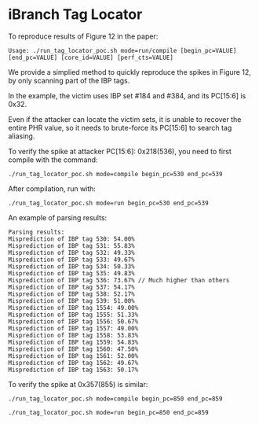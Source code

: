 # iBranch Tag Locator

To reproduce results of Figure 12 in the paper:
```
Usage: ./run_tag_locator_poc.sh mode=run/compile [begin_pc=VALUE] [end_pc=VALUE] [core_id=VALUE] [perf_cts=VALUE]
```

We provide a simplied method to quickly reproduce the spikes in Figure 12, by only scanning part of the IBP tags.

In the example, the victim uses IBP set #184 and #384, and its PC[15:6] is 0x32.

Even if the attacker can locate the victim sets, it is unable to recover the entire PHR value, so it needs to brute-force its PC[15:6] to search tag aliasing.

To verify the spike at attacker PC[15:6]: 0x218(536), you need to first compile with the command:
```
./run_tag_locator_poc.sh mode=compile begin_pc=530 end_pc=539
```

After compilation, run with:
```
./run_tag_locator_poc.sh mode=run begin_pc=530 end_pc=539
```

An example of parsing results:
```
Parsing results:
Misprediction of IBP tag 530: 54.00%
Misprediction of IBP tag 531: 55.83%
Misprediction of IBP tag 532: 49.33%
Misprediction of IBP tag 533: 49.67%
Misprediction of IBP tag 534: 50.33%
Misprediction of IBP tag 535: 49.83%
Misprediction of IBP tag 536: 73.67% // Much higher than others
Misprediction of IBP tag 537: 54.17%
Misprediction of IBP tag 538: 52.17%
Misprediction of IBP tag 539: 51.00%
Misprediction of IBP tag 1554: 49.00%
Misprediction of IBP tag 1555: 51.33%
Misprediction of IBP tag 1556: 50.67%
Misprediction of IBP tag 1557: 49.00%
Misprediction of IBP tag 1558: 53.83%
Misprediction of IBP tag 1559: 54.83%
Misprediction of IBP tag 1560: 47.50%
Misprediction of IBP tag 1561: 52.00%
Misprediction of IBP tag 1562: 49.67%
Misprediction of IBP tag 1563: 50.17%
```

To verify the spike at 0x357(855) is similar:
```
./run_tag_locator_poc.sh mode=compile begin_pc=850 end_pc=859
```
```
./run_tag_locator_poc.sh mode=run begin_pc=850 end_pc=859
```